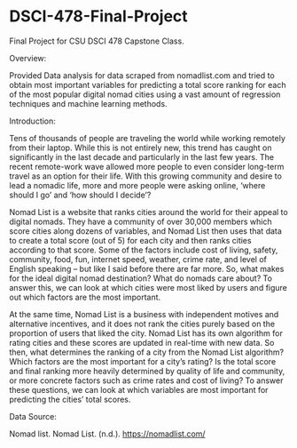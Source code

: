 # DSCI-478-Final-Project

Final Project for CSU DSCI 478 Capstone Class.

Overview:

Provided Data analysis for data scraped from nomadlist.com and tried to obtain most important variables for predicting a total score ranking for each of the most popular digital nomad cities using a vast amount of regression techniques and machine learning methods. 

Introduction:

Tens of thousands of people are traveling the world while working remotely from their laptop. While this is not entirely new, this trend has caught on significantly in the last decade and particularly in the last few years. The recent remote-work wave allowed more people to even consider long-term travel as an option for their life. With this growing community and desire to lead a nomadic life, more and more people were asking online, ‘where should I go’ and ‘how should I decide’?  

Nomad List is a website that ranks cities around the world for their appeal to digital nomads. They have a community of over 30,000 members which score cities along dozens of variables, and Nomad List then uses that data to create a total score (out of 5) for each city and then ranks cities according to that score. Some of the factors include cost of living, safety, community, food, fun, internet speed, weather, crime rate, and level of English speaking – but like I said before there are far more. So, what makes for the ideal digital nomad destination? What do nomads care about? To answer this, we can look at which cities were most liked by users and figure out which factors are the most important.  

At the same time, Nomad List is a business with independent motives and alternative incentives, and it does not rank the cities purely based on the proportion of users that liked the city. Nomad List has its own algorithm for rating cities and these scores are updated in real-time with new data. So then, what determines the ranking of a city from the Nomad List algorithm? Which factors are the most important for a city’s rating? Is the total score and final ranking more heavily determined by quality of life and community, or more concrete factors such as crime rates and cost of living? To answer these questions, we can look at which variables are most important for predicting the cities’ total scores. 

Data Source:

  Nomad list. Nomad List. (n.d.). https://nomadlist.com/

